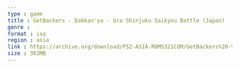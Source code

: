 ```yaml
---
type : game
title : GetBackers - Dakkan'ya - Ura Shinjuku Saikyou Battle (Japan)
genre : 
format : iso
region : asia
link : https://archive.org/download/PS2-ASIA-ROMS321COM/GetBackers%20-%20Dakkan%27ya%20-%20Ura%20Shinjuku%20Saikyou%20Battle%20%28Japan%29.7z
size : 362MB
---
```

